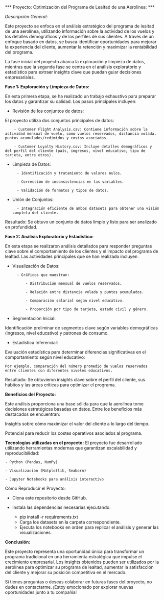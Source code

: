*** Proyecto: Optimización del Programa de Lealtad de una Aerolínea: ***

*Descripción General:*

Este proyecto se enfoca en el análisis estratégico del programa de lealtad de una aerolínea, utilizando información sobre la actividad de los vuelos y los detalles demográficos y de los perfiles de sus clientes. A través de un enfoque basado en datos, se busca identificar oportunidades para mejorar la experiencia del cliente, aumentar la retención y maximizar la rentabilidad del programa.

La fase inicial del proyecto abarca la exploración y limpieza de datos, mientras que la segunda fase se centra en el análisis exploratorio y estadístico para extraer insights clave que puedan guiar decisiones empresariales.

**Fase 1: Exploración y Limpieza de Datos:**

En esta primera etapa, se ha realizado un trabajo exhaustivo para preparar los datos y garantizar su calidad. Los pasos principales incluyen:

- Revisión de los conjuntos de datos:

El proyecto utiliza dos conjuntos principales de datos:

        - Customer Flight Analysis.csv: Contiene información sobre la actividad mensual de vuelo, como vuelos reservados, distancia volada, puntos acumulados/redimidos y costos asociados.

        - Customer Loyalty History.csv: Incluye detalles demográficos y del perfil del cliente (país, ingresos, nivel educativo, tipo de tarjeta, entre otros).

- Limpieza de Datos:

        - Identificación y tratamiento de valores nulos.

        - Corrección de inconsistencias en las variables.

        - Validación de formatos y tipos de datos.

- Unión de Conjuntos:

        - Integración eficiente de ambos datasets para obtener una visión completa del cliente.

Resultado: Se obtuvo un conjunto de datos limpio y listo para ser analizado en profundidad.

**Fase 2: Análisis Exploratorio y Estadístico:**

En esta etapa se realizaron análisis detallados para responder preguntas clave sobre el comportamiento de los clientes y el impacto del programa de lealtad. Las actividades principales que se han realizado incluyen:

- Visualización de Datos:

        - Gráficos que muestran:

            - Distribución mensual de vuelos reservados.

            - Relación entre distancia volada y puntos acumulados.

            - Comparación salarial según nivel educativo.

            - Proporción por tipo de tarjeta, estado civil y género.

- Segmentación Inicial:

Identificación preliminar de segmentos clave según variables demográficas (ingresos, nivel educativo) y patrones de consumo.

- Estadística Inferencial:

Evaluación estadística para determinar diferencias significativas en el comportamiento según nivel educativo:

    Por ejemplo, comparación del número promedio de vuelos reservados entre clientes con diferentes niveles educativos.

Resultado: Se obtuvieron insights clave sobre el perfil del cliente, sus hábitos y las áreas críticas para optimizar el programa.

**Beneficios del Proyecto:**

Este análisis proporciona una base sólida para que la aerolínea tome decisiones estratégicas basadas en datos. Entre los beneficios más destacados se encuentran:

Insights sobre cómo maximizar el valor del cliente a lo largo del tiempo.

Potencial para reducir los costes operativos asociados al programa.

**Tecnologías utilizadas en el proyecto:**
El proyecto fue desarrollado utilizando herramientas modernas que garantizan escalabilidad y reproducibilidad:

    - Python (Pandas, NumPy)

    - Visualización (Matplotlib, Seaborn)

    - Jupyter Notebooks para análisis interactivo

Cómo Reproducir el Proyecto:

- Clona este repositorio desde GitHub.

- Instala las dependencias necesarias ejecutando:

    - pip install -r requirements.txt
    - Carga los datasets en la carpeta correspondiente.
    - Ejecuta los notebooks en orden para replicar el análisis y generar las visualizaciones.

**Conclusión:**

Este proyecto representa una oportunidad única para transformar un programa tradicional en una herramienta estratégica que impulse el crecimiento empresarial. Los insights obtenidos pueden ser utilizados por la aerolínea para optimizar su programa de lealtad, aumentar la satisfacción del cliente y mejorar su posición competitiva en el mercado.

Si tienes preguntas o deseas colaborar en futuras fases del proyecto, no dudes en contactarme. ¡Estoy emocionado por explorar nuevas oportunidades junto a tu compañía!